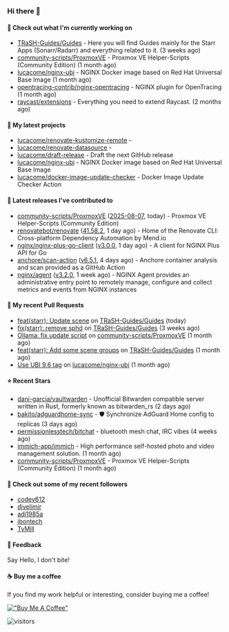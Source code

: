 ### Hi there 👋

#### 👷 Check out what I'm currently working on

- [TRaSH-Guides/Guides](https://github.com/TRaSH-Guides/Guides) - Here you will find Guides mainly for the Starr Apps (Sonarr/Radarr) and everything related to it. (3 weeks ago)
- [community-scripts/ProxmoxVE](https://github.com/community-scripts/ProxmoxVE) - Proxmox VE Helper-Scripts (Community Edition)  (1 month ago)
- [lucacome/nginx-ubi](https://github.com/lucacome/nginx-ubi) - NGINX Docker image based on Red Hat Universal Base Image (1 month ago)
- [opentracing-contrib/nginx-opentracing](https://github.com/opentracing-contrib/nginx-opentracing) - NGINX plugin for OpenTracing (1 month ago)
- [raycast/extensions](https://github.com/raycast/extensions) - Everything you need to extend Raycast. (2 months ago)

#### 🌱 My latest projects

- [lucacome/renovate-kustomize-remote](https://github.com/lucacome/renovate-kustomize-remote) - 
- [lucacome/renovate-datasource](https://github.com/lucacome/renovate-datasource) - 
- [lucacome/draft-release](https://github.com/lucacome/draft-release) - Draft the next GitHub release
- [lucacome/nginx-ubi](https://github.com/lucacome/nginx-ubi) - NGINX Docker image based on Red Hat Universal Base Image
- [lucacome/docker-image-update-checker](https://github.com/lucacome/docker-image-update-checker) - Docker Image Update Checker Action

#### 🔭 Latest releases I've contributed to

- [community-scripts/ProxmoxVE](https://github.com/community-scripts/ProxmoxVE) ([2025-08-07](https://github.com/community-scripts/ProxmoxVE/releases/tag/2025-08-07), today) - Proxmox VE Helper-Scripts (Community Edition) 
- [renovatebot/renovate](https://github.com/renovatebot/renovate) ([41.58.2](https://github.com/renovatebot/renovate/releases/tag/41.58.2), 1 day ago) - Home of the Renovate CLI: Cross-platform Dependency Automation by Mend.io
- [nginx/nginx-plus-go-client](https://github.com/nginx/nginx-plus-go-client) ([v3.0.0](https://github.com/nginx/nginx-plus-go-client/releases/tag/v3.0.0), 1 day ago) - A client for NGINX Plus API for Go
- [anchore/scan-action](https://github.com/anchore/scan-action) ([v6.5.1](https://github.com/anchore/scan-action/releases/tag/v6.5.1), 4 days ago) - Anchore container analysis and scan provided as a GitHub Action
- [nginx/agent](https://github.com/nginx/agent) ([v3.2.0](https://github.com/nginx/agent/releases/tag/v3.2.0), 1 week ago) - NGINX Agent provides an administrative entry point to remotely manage, configure and collect metrics and events from NGINX instances

#### 🔨 My recent Pull Requests

- [feat(starr): Update scene](https://github.com/TRaSH-Guides/Guides/pull/2447) on [TRaSH-Guides/Guides](https://github.com/TRaSH-Guides/Guides) (today)
- [fix(starr): remove sphd](https://github.com/TRaSH-Guides/Guides/pull/2426) on [TRaSH-Guides/Guides](https://github.com/TRaSH-Guides/Guides) (3 weeks ago)
- [Ollama: fix update script](https://github.com/community-scripts/ProxmoxVE/pull/5819) on [community-scripts/ProxmoxVE](https://github.com/community-scripts/ProxmoxVE) (1 month ago)
- [feat(starr): Add some scene groups](https://github.com/TRaSH-Guides/Guides/pull/2419) on [TRaSH-Guides/Guides](https://github.com/TRaSH-Guides/Guides) (1 month ago)
- [Use UBI 9.6 tag](https://github.com/lucacome/nginx-ubi/pull/265) on [lucacome/nginx-ubi](https://github.com/lucacome/nginx-ubi) (1 month ago)

#### ⭐ Recent Stars

- [dani-garcia/vaultwarden](https://github.com/dani-garcia/vaultwarden) - Unofficial Bitwarden compatible server written in Rust, formerly known as bitwarden_rs (2 days ago)
- [bakito/adguardhome-sync](https://github.com/bakito/adguardhome-sync) - 🛡️ Synchronize AdGuard Home config to replicas (3 days ago)
- [permissionlesstech/bitchat](https://github.com/permissionlesstech/bitchat) - bluetooth mesh chat, IRC vibes (4 weeks ago)
- [immich-app/immich](https://github.com/immich-app/immich) - High performance self-hosted photo and video management solution. (1 month ago)
- [community-scripts/ProxmoxVE](https://github.com/community-scripts/ProxmoxVE) - Proxmox VE Helper-Scripts (Community Edition)  (1 month ago)

#### 👯 Check out some of my recent followers

- [codev612](https://github.com/codev612)
- [djvelimir](https://github.com/djvelimir)
- [adi1985a](https://github.com/adi1985a)
- [jbontech](https://github.com/jbontech)
- [TyMill](https://github.com/TyMill)

#### 💬 Feedback

Say Hello, I don't bite!

#### ☕ Buy me a coffee

If you find my work helpful or interesting, consider buying me a coffee!

[!["Buy Me A Coffee"](https://www.buymeacoffee.com/assets/img/custom_images/orange_img.png)](https://www.buymeacoffee.com/lucacome)

![visitors](https://visitor-badge.laobi.icu/badge?page_id=lucacome.visitor-badge)
#

